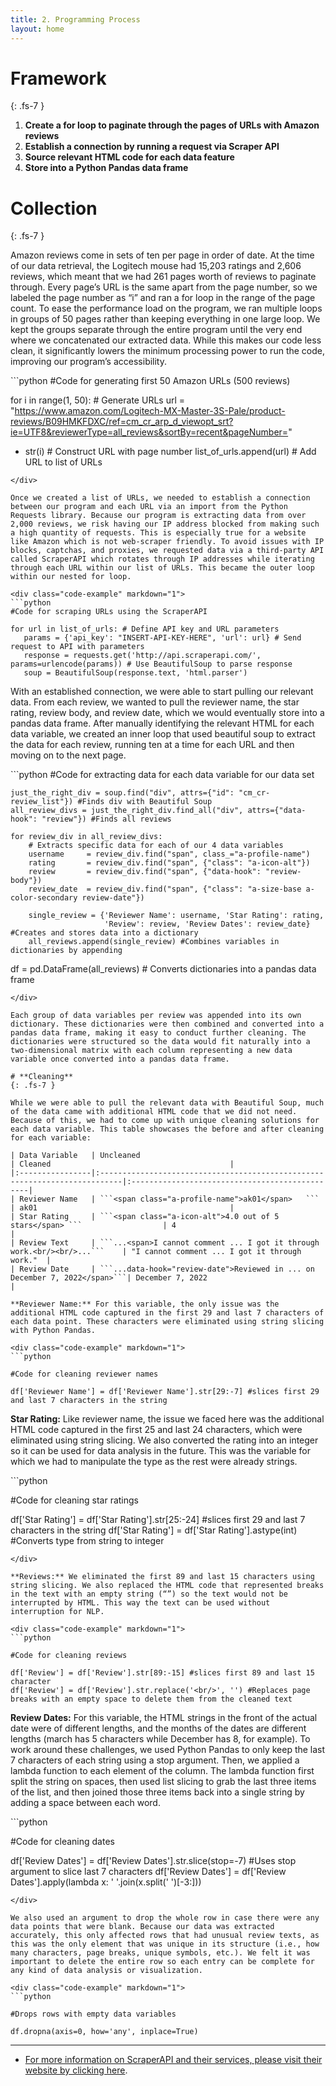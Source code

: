 ```yaml
---
title: 2. Programming Process
layout: home
---
```


# **Framework**
{: .fs-7 }
1.	**Create a for loop to paginate through the pages of URLs with Amazon reviews**
2.	**Establish a connection by running a request via Scraper API**
3.	**Source relevant HTML code for each data feature**
4.	**Store into a Python Pandas data frame**

# **Collection**
{: .fs-7 }

Amazon reviews come in sets of ten per page in order of date. At the time of our data retrieval, the Logitech mouse had 15,203 ratings and 2,606 reviews, which meant that we had 261 pages worth of reviews to paginate through. Every page’s URL is the same apart from the page number, so we labeled the page number as “i” and ran a for loop in the range of the page count. To ease the performance load on the program, we ran multiple loops in groups of 50 pages rather than keeping everything in one large loop. We kept the groups separate through the entire program until the very end where we concatenated our extracted data. While this makes our code less clean, it significantly lowers the minimum processing power to run the code, improving our program’s accessibility. 

<div class="code-example" markdown="1">
```python
#Code for generating first 50 Amazon URLs (500 reviews)

for i in range(1, 50): # Generate URLs
   url = "https://www.amazon.com/Logitech-MX-Master-3S-Pale/product-reviews/B09HMKFDXC/ref=cm_cr_arp_d_viewopt_srt?ie=UTF8&reviewerType=all_reviews&sortBy=recent&pageNumber=" 
   + str(i) # Construct URL with page number
   list_of_urls.append(url) # Add URL to list of URLs
```
</div>

Once we created a list of URLs, we needed to establish a connection between our program and each URL via an import from the Python Requests library. Because our program is extracting data from over 2,000 reviews, we risk having our IP address blocked from making such a high quantity of requests. This is especially true for a website like Amazon which is not web-scraper friendly. To avoid issues with IP blocks, captchas, and proxies, we requested data via a third-party API called ScraperAPI which rotates through IP addresses while iterating through each URL within our list of URLs. This became the outer loop within our nested for loop. 

<div class="code-example" markdown="1">
```python
#Code for scraping URLs using the ScraperAPI

for url in list_of_urls: # Define API key and URL parameters
   params = {'api_key': "INSERT-API-KEY-HERE", 'url': url} # Send request to API with parameters
   response = requests.get('http://api.scraperapi.com/', params=urlencode(params)) # Use BeautifulSoup to parse response
   soup = BeautifulSoup(response.text, 'html.parser')
```
</div>

With an established connection, we were able to start pulling our relevant data. From each review, we wanted to pull the reviewer name, the star rating, review body, and review date, which we would eventually store into a pandas data frame. After manually identifying the relevant HTML for each data variable, we created an inner loop that used beautiful soup to extract the data for each review, running ten at a time for each URL and then moving on to the next page. 

<div class="code-example" markdown="1">
```python
#Code for extracting data for each data variable for our data set

    just_the_right_div = soup.find("div", attrs={"id": "cm_cr-review_list"}) #Finds div with Beautiful Soup
    all_review_divs = just_the_right_div.find_all("div", attrs={"data-hook": "review"}) #Finds all reviews

    for review_div in all_review_divs:
        # Extracts specific data for each of our 4 data variables
        username     = review_div.find("span", class_="a-profile-name")
        rating       = review_div.find("span", {"class": "a-icon-alt"})
        review       = review_div.find("span", {"data-hook": "review-body"})
        review_date  = review_div.find("span", {"class": "a-size-base a-color-secondary review-date"})
        
        single_review = {'Reviewer Name': username, 'Star Rating': rating, 
                         'Review': review, 'Review Dates': review_date} #Creates and stores data into a dictionary
        all_reviews.append(single_review) #Combines variables in dictionaries by appending

df = pd.DataFrame(all_reviews) # Converts dictionaries into a pandas data frame
```
</div>

Each group of data variables per review was appended into its own dictionary. These dictionaries were then combined and converted into a pandas data frame, making it easy to conduct further cleaning. The dictionaries were structured so the data would fit naturally into a two-dimensional matrix with each column representing a new data variable once converted into a pandas data frame. 

# **Cleaning**
{: .fs-7 }

While we were able to pull the relevant data with Beautiful Soup, much of the data came with additional HTML code that we did not need. Because of this, we had to come up with unique cleaning solutions for each data variable. This table showcases the before and after cleaning for each variable:

| Data Variable   | Uncleaned                                                                  | Cleaned                                        |
|:----------------|:---------------------------------------------------------------------------|:-----------------------------------------------|
| Reviewer Name   | ```<span class="a-profile-name">ak01</span>   ```                          | ak01                                           |
| Star Rating     | ```<span class="a-icon-alt">4.0 out of 5 stars</span> ```                  | 4                                              |
| Review Text     | ```...<span>I cannot comment ... I got it through work.<br/><br/>...```    | "I cannot comment ... I got it through work."  |
| Review Date     | ```...data-hook="review-date">Reviewed in ... on December 7, 2022</span>```| December 7, 2022                               | 

**Reviewer Name:** For this variable, the only issue was the additional HTML code captured in the first 29 and last 7 characters of each data point. These characters were eliminated using string slicing with Python Pandas. 

<div class="code-example" markdown="1">
```python

#Code for cleaning reviewer names

df['Reviewer Name'] = df['Reviewer Name'].str[29:-7] #slices first 29 and last 7 characters in the string

```
</div>

**Star Rating:** Like reviewer name, the issue we faced here was the additional HTML code captured in the first 25 and last 24 characters, which were eliminated using string slicing. We also converted the rating into an integer so it can be used for data analysis in the future. This was the variable for which we had to manipulate the type as the rest were already strings.

<div class="code-example" markdown="1">
```python

#Code for cleaning star ratings

df['Star Rating'] = df['Star Rating'].str[25:-24] #slices first 29 and last 7 characters in the string
df['Star Rating'] = df['Star Rating'].astype(int) #Converts type from string to integer

```
</div>

**Reviews:** We eliminated the first 89 and last 15 characters using string slicing. We also replaced the HTML code that represented breaks in the text with an empty string (“”) so the text would not be interrupted by HTML. This way the text can be used without interruption for NLP. 

<div class="code-example" markdown="1">
```python

#Code for cleaning reviews

df['Review'] = df['Review'].str[89:-15] #slices first 89 and last 15 character
df['Review'] = df['Review'].str.replace('<br/>', '') #Replaces page breaks with an empty space to delete them from the cleaned text

```
</div>

**Review Dates:** For this variable, the HTML strings in the front of the actual date were of different lengths, and the months of the dates are different lengths (march has 5 characters while December has 8, for example). To work around these challenges, we used Python Pandas to only keep the last 7 characters of each string using a stop argument. Then, we applied a lambda function to each element of the column. The lambda function first split the string on spaces, then used list slicing to grab the last three items of the list, and then joined those three items back into a single string by adding a space between each word. 

<div class="code-example" markdown="1">
```python

#Code for cleaning dates

df['Review Dates'] = df['Review Dates'].str.slice(stop=-7) #Uses stop argument to slice last 7 characters
df['Review Dates'] = df['Review Dates'].apply(lambda x: ' '.join(x.split(' ')[-3:])) 

```
</div>

We also used an argument to drop the whole row in case there were any data points that were blank. Because our data was extracted accurately, this only affected rows that had unusual review texts, as this was the only element that was unique in its structure (i.e., how many characters, page breaks, unique symbols, etc.). We felt it was important to delete the entire row so each entry can be complete for any kind of data analysis or visualization. 

<div class="code-example" markdown="1">
```python

#Drops rows with empty data variables

df.dropna(axis=0, how='any', inplace=True)

```
</div>


----

- [For more information on ScraperAPI and their services, please visit their website by clicking here](https://www.scraperapi.com).
